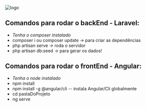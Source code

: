 ![logo](https://github.com/mygk-bea/Inovaccine/assets/100007869/1a07a530-a52e-4fb9-a745-0cfd78cb523f)

## Comandos para rodar o backEnd - Laravel:
- *Tenha o composer instalado*
- composer i ou composer update -> para criar as dependências
- php artisan serve -> roda o servidor
- php artisan db:seed -> para gerar os dados!

## Comandos para rodar o frontEnd - Angular:
- *Tenha o node instalado*
- npm install
- npm install -g @angular/cli -- instala Angular/Cli globalmente
- cd pastaDoProjeto
- ng serve
